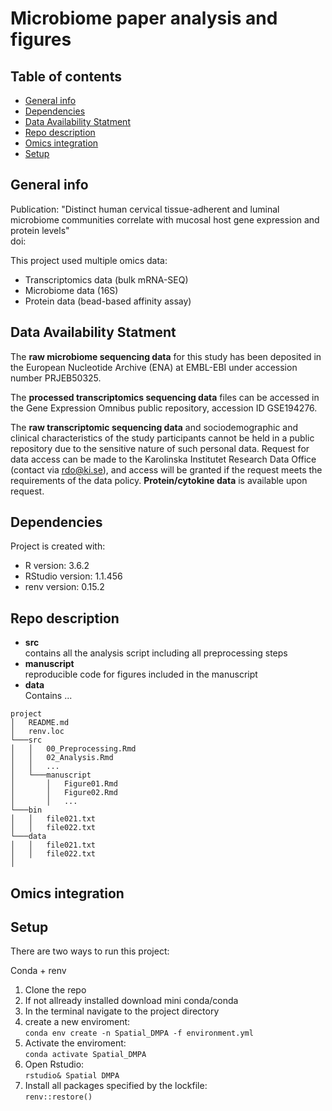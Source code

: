 # Microbiome paper analysis and figures

## Table of contents
* [General info](#general-info)
* [Dependencies](#dependencies)
* [Data Availability Statment](#data-availability-statment)
* [Repo description](#repo-description)
* [Omics integration](#omics-integration)
* [Setup](#setup)

## General info
Publication: "Distinct human cervical tissue-adherent and luminal microbiome communities correlate with mucosal host gene expression and protein levels"  
doi: [](link)  

This project used multiple omics data:  
- Transcriptomics data (bulk mRNA-SEQ)  
- Microbiome data (16S)  
- Protein data (bead-based affinity assay)  

## Data Availability Statment
The **raw microbiome sequencing data** for this study has been deposited
in the European Nucleotide Archive (ENA) at EMBL-EBI under accession number PRJEB50325.  

The **processed transcriptomics sequencing data** files can be accessed in the Gene Expression Omnibus public repository, accession ID GSE194276. 

The **raw transcriptomic sequencing data** and sociodemographic and clinical characteristics of the study participants cannot be held in a public repository due to the sensitive nature of such personal data. Request for data access can be made to the Karolinska Institutet Research Data Office (contact via rdo@ki.se), and access will be granted if the request meets the requirements of the data policy. **Protein/cytokine data** is available upon request. 
	
## Dependencies
Project is created with:
* R version: 3.6.2
* RStudio version: 1.1.456
* renv version: 0.15.2

## Repo description
- **src**  
  contains all the analysis script including all preprocessing steps
- **manuscript**  
  reproducible code for figures included in the manuscript
- **data**  
  Contains ...

```
project
│   README.md
│   renv.loc    
└───src
│   │   00_Preprocessing.Rmd
│   │   02_Analysis.Rmd
│   │   ...
│   └───manuscript
│       │   Figure01.Rmd
│       │   Figure02.Rmd
│       │   ...
└───bin
│   │   file021.txt
│   │   file022.txt
└───data
│   │   file021.txt
│   │   file022.txt
│
```

## Omics integration


## Setup
There are two ways to run this project:

Conda + renv

1. Clone the repo
2. If not allready installed download mini conda/conda
3. In the terminal navigate to the project directory
4. create a new enviroment:<br/>
  `conda env create -n Spatial_DMPA -f environment.yml`
5. Activate the enviroment:<br/>
  `conda activate Spatial_DMPA`
6. Open Rstudio:<br/>
  `rstudio& Spatial DMPA`
5. Install all packages specified by the lockfile:<br/>
  `renv::restore()`
  


